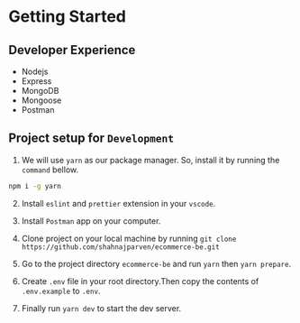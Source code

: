 # Getting Started

## Developer Experience

- Nodejs
- Express
- MongoDB
- Mongoose
- Postman

## Project setup for `Development`

1. We will use `yarn` as our package manager. So, install it by running the `command` bellow.

```bash
npm i -g yarn
```

2. Install `eslint` and `prettier` extension in your `vscode`.

3. Install `Postman` app on your computer.

4. Clone project on your local machine by running `git clone https://github.com/shahnajparven/ecommerce-be.git`

5. Go to the project directory `ecommerce-be` and run `yarn` then `yarn prepare`.

6. Create `.env` file in your root directory.Then copy the contents of `.env.example` to `.env`.

7. Finally run `yarn dev` to start the dev server.
